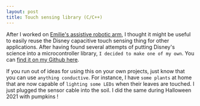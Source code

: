 ```yaml
---
layout: post
title: Touch sensing library (C/C++)
---
```


After I worked on <a href="/projects/assistive-robotic-arm-for-children">Emilie's assistive robotic arm</a>,
I thought it might be useful to easily reuse the Disney capacitive touch sensing thing for other applications.
After having found several attempts of putting Disney's science into a microcontroller library, `I decided to make one of my own`.
You can [find it on my Github here](https://github.com/ko-sinus/touche-library).

If you run out of ideas for using this on your own projects, just know that you can use `anything conductive`.
For instance, I have `some plants` at home that are now capable of `lighting some LEDs` when their leaves are touched.
I just plugged the sensor cable into the soil. I did the same during Halloween 2021 with pumpkins !